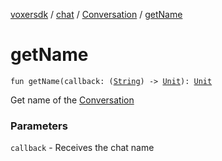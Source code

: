 [voxersdk](../../index.md) / [chat](../index.md) / [Conversation](index.md) / [getName](./get-name.md)

# getName

`fun getName(callback: (`[`String`](https://kotlinlang.org/api/latest/jvm/stdlib/kotlin/-string/index.html)`) -> `[`Unit`](https://kotlinlang.org/api/latest/jvm/stdlib/kotlin/-unit/index.html)`): `[`Unit`](https://kotlinlang.org/api/latest/jvm/stdlib/kotlin/-unit/index.html)

Get name of the [Conversation](index.md)

### Parameters

`callback` - Receives the chat name